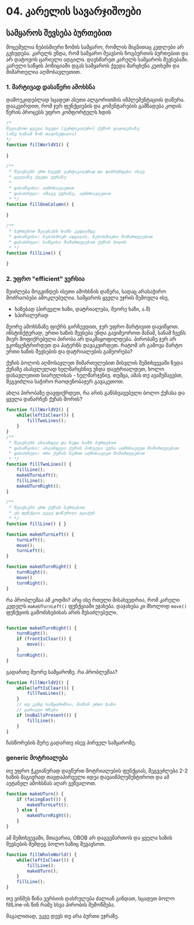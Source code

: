 # 04. კარელის სავარჯიშოები

## სამყაროს შევსება ბურთებით

მოცემულია ნებისმიერი ზომის სამყარო, რომლის შიგნითაც კედლები არ გვხვდება. კარელს უნდა, რომ სამყარო შეავსოს ჩოგბურთის ბურთებით და არ დატოვოს ცარიელი ადგილი. დაეხმარეთ კარელს სამყაროს შევსებაში. 
კარელი საწყის პოზიციაში დგას სამყაროს ქვედა მარცხენა კუთხეში და მიმართულია აღმოსავლეთით.


### 1. მარტივად დასაწერი ამოხსნა
დამოუკიდებლად სცადეთ ასეთი ალგორითმის იმპლემენტაციის დაწერა. დააკვირდით, რომ ჯერ ფუნქციების და კომენტარების გამზადება კოდის წერის პროცესს უფრო კომფორტულს ხდის
```js
/*
შევავსოთ ყველა სვეტი (ვერტიკალური) ქუჩის გაყოლებაზე
(ანუ სანამ წინ თავისუფალია)
*/
function fillWorldV1() {
     
}

/**
 * შეავსებს ერთ სვეტს ვერტიკალურად და დაბრუნდება ისევ
 * ყველაზე ქვედა უჯრაზე 
 * 
 * დასაწყისი: აღმოსავლეთით
 * დასასრული: იმავე უჯრაზე, აღმოსავლეთით
 * */
function fillOneColumn() {
    
}

/**
 * ბურთებით შეავსებს ხაზს კედლამდე
 * დასაწყისი: ნებისმიერ ადგილას, ნებისმიერი მიმართულებით
 * დასასრული: საწყისი მიმართულებით ქუჩის ბოლოს
 * */
function fillLine() {
    
}
```

### 2. უფრო "efficient" ვერსია
შეიძლება მოგვინდეს ისეთი ამოხსნის დაწერა, სადაც არასაჭირო მოძრაობები ამოკლებულია. სამყაროს ყველა უჯრის შემოვლა ისე, 

- ხაზებად (პირველი ხაზი, დატრიალება, მეორე ხაზი, ა.შ)
- სპირალურად

<!-- LATER ამ ორი სურათის ჩამატება -->

მეორე ამოხსნაზე ფიქრს გირჩევდით, ჯერ უფრო მარტივით დავიწყოთ. ინსტინქტურად, ერთი ხაზის შევსება უნდა გავიმეოროთ მანამ, სანამ ჩვენს მიერ მოფიქრებული პირობა არ დაკმაყოფილდება. პირობაზე ჯერ არ ვკონცენტრირდეთ და პატერნს დავაკვირდეთ. რატომ არ გამოვა მარტო ერთი ხაზის შევსების და დატრიალების გამეორება?

ქუჩის ბოლოს აღმოსავლეთ მიმართულებით მისვლის შემთხვევაში ზედა ქუჩაზე ასასვლელად ხელმარცხნივ უნდა დავტრიალდეთ, ხოლო დასავლეთით სიარულისას - ხელმარჯვნივ. თუმცა, ამას თუ ავამუშავებთ, შეგვიძლია საჭირო რაოდენობაჯერ გავაკეთოთ.

ახლა პირობაზე დავფიქრდეთ, რა არის განსხვავებული ბოლო ქუჩასა და ყველა დანარჩენ ქუჩას შორის?


```js
function fillWorldV2() {
    while(leftIsClear()) {
        fillTwoLines();
    }
}
/**
 * შეავსებს ახლანდელ და ზედა ხაზს ბურთებით
 * დასაწყისი: ახლანდელი ქუჩის პირველი უჯრა აღმოსავლეთ მიმართულებით
 * დასასრული: ორი ქუჩის ზემოთ აღმოსავლეთ მიმართულებით
 * */
function fillTwoLines() {
    fillLine();
    makeUTurnLeft();
    fillLine();
    makeUTurnRight();
}

/**
 * შეავსებს ერთ ქუჩას ბურთებით
 * ეს ფუნქცია უკვე დაწერილი გვაქვს
 * */
function fillLine() { }

function makeUTurnLeft() {
    turnLeft();
    move();
    turnLeft();
}

function makeUTurnRight() {
    turnRight();
    move()
    turnRight();
}
```


რა პრობლემაა ამ კოდში? არც ისე რთული მისახვედრია, რომ კარელი კედელს `makeUTurnLeft()` ფუნქციაში ეჯახება. დაჯახება კი მხოლოდ `move()` ფუნქციის გამოძახებისას არის შესაძლებელი.


```js

function makeUTurnRight() {
    turnRight();
    if (frontIsClear()) {
        move();
    }
    turnRight();
}
```



გადართე მეორე სამყაროზე. რა პრობლემაა? 

```js
function fillWorldV2() {
    while(leftIsClear()) {
        fillTwoLines();
    }
    // თუ კენტ სამყაროშია, მაშინ ერთი ხაზი
    // ცარიელი რჩება
    if (noBallsPresent()) {
        fillLine();
    }   
}
```

ჩასწორების მერე გადართე ისევ პირველ სამყაროზე. 


### generic მოტრიალება
თუ უფრო ჭკვიანურად დავწერთ მოტრიალების ფუნქციას, შეგვეძლება 2-2 ხაზის მაგივრად თავდაპირველი იდეა დავაიმპლემენტიროთ და ამ აუტანელ ამოხსნას აღარ ვეწვალოთ.

```js
function makeUTurn() {
    if (facingEast()) {
        makeUTurnLeft();
    } else {
        makeUTurnRight();
    }
}
```

ამ შემთხვევაში, მთავარია, OBOB არ დაგვემართოს და ყველა ხაზის შევსების შემდეგ ბოლო ხაზიც შევავსოთ.

```js
function fillWholeWorld() {
    while(leftIsClear()) {
        fillLine();
        makeUTurn();
    }   
    fillLine();
}
```


თუ ვინმეს წინა ვერსიის დასრულება ძალიან გინდათ, სცადეთ ბოლო fillLine-ის წინ რამე სხვა პირობის შემოწმება.

მაგალითად, უკვე დევს თუ არა ბურთი უჯრაზე.

